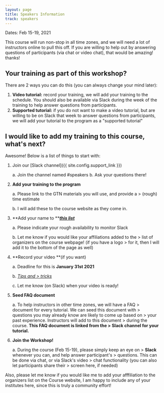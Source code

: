 ```yaml
---
layout: page
title: Speakers Information
track: speakers
---
```


Dates: Feb 15-19, 2021

This course will run non-stop in all time zones, and we will need a lot
of instructors online to pull this off. If you are willing to help out
by answering questions of participants (via chat or video chat), that
would be amazing! thanks!

## Your training as part of this workshop?

There are 2 ways you can do this (you can always change your mind
later):

1. **Video tutorial:** record your training, we will add your training to the
   schedule. You should also be available via Slack during the week of the
   training to help answer questions from participants.
2. **Supported tutorial:** if you do not want to make a video tutorial, but are
   willing to be on Slack that week to answer questions from participants, we
   will add your tutorial to the program as a "supported tutorial"

## I would like to add my training to this course, what's next?

Awesome! Below is a list of things to start with:

1.  Join our [Slack channel]({{ site.config.support_link }})

    a.  Join the channel named #speakers
    b.  Ask your questions there!

2.  **Add your training to the program**

    a.  Please link to the GTN materials you will use, and provide a
        > (rough) time estimate

    b.  I will add these to the course website as they come in.

1.  **Add your name to **[***this
    list***](https://docs.google.com/document/d/1aFH3XMC9WfN_2EiT6RZCgYR-s13rM4VbWY_egaBirqM/edit)

    a.  Please indicate your rough availability to monitor Slack

    b.  Let me know if you would like your affiliations added to the
        > list of organizers on the course webpage! (if you have a logo
        > for it, then I will add it to the bottom of the page as well)

1.  **Record your video **(if you want)

    a.  Deadline for this is **January 31st 2021**

    b.  [*Tips and
        > tricks*](https://docs.google.com/document/d/16ap_PGXbgTvgZBAlRiS5uDkSWUTlYf71jj8FGO1XFxA/edit#)

    c.  Let me know (on Slack) when your video is ready!

1.  **Seed FAQ document**

    a.  To help instructors in other time zones, we will have a FAQ
        > document for every tutorial. We can seed this document with
        > questions you may already know are likely to come up based on
        > your past experience. Instructors will add to this document
        > during the course. **This FAQ document is linked from the
        > Slack channel for your tutorial.**

1.  **Join the Workshop!**

    a.  During the course (Feb 15-19), please simply keep an eye on
        > **Slack** whenever you can, and help answer participant's
        > questions. This can be done via chat, or via Slack's video
        > chat functionality (you can also let participants share their
        > screen here, if needed)

Also, please let me know if you would like me to add your afffiliation
to the organizers list on the Course website, I am happy to include any
of your institutes here, since this is truly a community effort!
